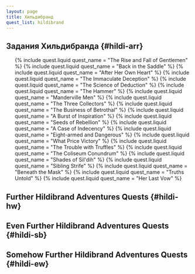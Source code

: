 ```yaml
---
layout: page
title: Хильдибранд
quest_list: hildibrand
---
```


## Задания Хильдибранда {#hildi-arr}

<ul markdown="0">
	{% include quest.liquid quest_name = "The Rise and Fall of Gentlemen" %}
	{% include quest.liquid quest_name = "Back in the Saddle" %}
	{% include quest.liquid quest_name = "After Her Own Heart" %}
	{% include quest.liquid quest_name = "The Immaculate Deception" %}
	{% include quest.liquid quest_name = "The Science of Deduction" %}
	{% include quest.liquid quest_name = "The Hammer" %}
	{% include quest.liquid quest_name = "Manderville Men" %}
	{% include quest.liquid quest_name = "The Three Collectors" %}
	{% include quest.liquid quest_name = "The Business of Betrothal" %}
	{% include quest.liquid quest_name = "A Burst of Inspiration" %}
	{% include quest.liquid quest_name = "Seeds of Rebellion" %}
	{% include quest.liquid quest_name = "A Case of Indecency" %}
	{% include quest.liquid quest_name = "Eight-armed and Dangerous" %}
	{% include quest.liquid quest_name = "What Price Victory" %}
	{% include quest.liquid quest_name = "The Trouble with Truffles" %}
	{% include quest.liquid quest_name = "The Coliseum Conundrum" %}
	{% include quest.liquid quest_name = "Shades of Sil'dih" %}
	{% include quest.liquid quest_name = "Sibling Strife" %}
	{% include quest.liquid quest_name = "Beneath the Mask" %}
	{% include quest.liquid quest_name = "Truths Untold" %}
	{% include quest.liquid quest_name = "Her Last Vow" %}
</ul>

## Further Hildibrand Adventures Quests {#hildi-hw}

## Even Further Hildibrand Adventures Quests {#hildi-sb}

## Somehow Further Hildibrand Adventures Quests {#hildi-ew}
